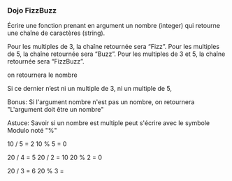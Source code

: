 ### Dojo FizzBuzz


Écrire une fonction prenant en argument un nombre (integer) qui retourne une chaîne de caractères (string).

Pour les multiples de 3, la chaîne retournée sera “Fizz”.
Pour les multiples de 5, la chaîne retournée sera “Buzz”.
Pour les multiples de 3 et 5, la chaîne retournée sera “FizzBuzz”.

on retournera le nombre

Si ce dernier n’est ni un multiple de 3, ni un multiple de 5, 

Bonus: Si l'argument nombre n'est pas un nombre, on retournera "L'argument doit être un nombre"

Astuce: Savoir si un nombre est multiple peut s'écrire avec le symbole Modulo noté "%"


10 / 5 = 2
10 % 5 = 0


20 / 4 = 5
20 / 2 = 10
20 % 2 = 0

20 / 3 = 6
20 % 3 = 
